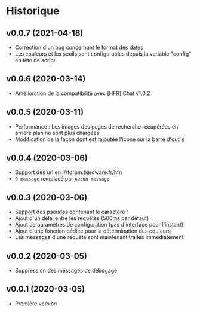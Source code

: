 
# Historique

## v0.0.7 (2021-04-18)
- Correction d'un bug concernant le format des dates
- Les couleurs et les seuils sont configurables depuis la variable "config" en tête de script

## v0.0.6 (2020-03-14)

- Amélioration de la compatibilité avec [HFR] Chat v1.0.2

## v0.0.5 (2020-03-11)

- Performance : Les images des pages de recherche récupérées en arrière plan ne sont plus chargées
- Modification de la façon dont est rajoutée l'icone sur la barre d'outils

## v0.0.4 (2020-03-06)

- Support des url en ://forum.hardware.fr/hfr/
- `0 message` remplacé par `Aucun message`
 
## v0.0.3 (2020-03-06)

- Support des pseudos contenant le caractère `'`
- Ajout d'un délai entre les requêtes (500ms par défaut)
- Ajout de paramètres de configuration (pas d'interface pour l'instant)
- Ajout d'une fonction dédiée pour la détermination des couleurs
- Les messages d'une requête sont maintenant traités immédiatement

## v0.0.2 (2020-03-05)

- Suppression des messages de débogage

## v0.0.1 (2020-03-05)

- Première version
